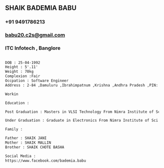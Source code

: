 ## SHAIK BADEMIA BABU

### +91 9491786213

### babu20.c2s@gmail.com

### ITC Infotech , Banglore 

```markdown

DOB : 25-04-1992
Height : 5'.11'
Weight : 70kg
Complexion :Fair
Occpation : Software Engineer
Address : 2-84 ,Damuluru ,Ibrahimpatnum ,Krishna ,Andhra Pradesh ,PIN: 521180

Workin

Education :

Post Graduation : Masters in VLSI Technology From Nimra Institute of Sci & Technology

Under Graduation : Graduate in Electronics From Nimra Institute of Sci & Technology

Family :

Father : SHAIK JANI 
Mother : SHAIK MALLIN
Brother : SHAIK CHOTE BASHA

Social Media : 
https://www.facebook.com/bademia.babu

```
